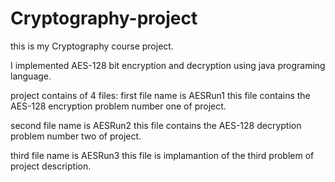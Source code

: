 # Cryptography-project
this is my Cryptography course project. 

I implemented AES-128 bit encryption and decryption using java programing language.

project contains of 4 files: first file name is AESRun1 this file contains the AES-128 encryption problem number one of project.

second file name is AESRun2 this file contains the AES-128 decryption problem number two of project.

third file name is AESRun3 this file is implamantion of the third problem of project description.

